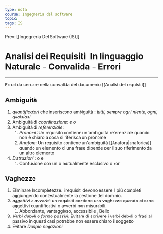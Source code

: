 ```yaml
---
type: nota
course: Ingegneria del software
topic: 
tags: IS
---
```


Prev: [[Ingegneria Del Software (IS)]]

# Analisi dei Requisiti  In linguaggio Naturale - Convalida - Errori
---
 Errori da cercare nella convalida del documento  [[Analisi dei requisiti]]
## Ambiguità
1. _quantificatori_ che inseriscono ambiguità : _tutti, sempre ogni niente, ogni, qualsiasi_
2. Ambiguità di _coordinazione_: _e o_
3. Ambiguità di _referenziale_:
	1. _Pronomi_ :Un requisito contiene un'ambiguità referenziale quando non è chiaro a cosa si riferisca un pronome
	2. _Anafore_: Un requisito contiene un'ambiguità [[Anafora|anaforica]] quando un elemento di una frase dipende per il suo riferimento da un altro elemento 
4. _Distruzioni_ : o e
	1. Confusione con un o mutualmente esclusivo o xor
## Vaghezze
1. Eliminare Incompletezze. i requisiti devono essere il più completi aggiungendo contestualmente la gestione del dominio.
2. _aggettivi e avverbi_: un requisiti contiene una vaghezze quando ci sono aggettivi quantificativi o avverbi non misurabili.
	1. Abbondante, vantaggioso, accessibile , Bello
3. _Verbi deboli e forme passivi_: Evitare di scrivere i verbi deboli o frasi al passivo in questi casi potrebbe non essere chiaro il soggetto  
4. Evitare _Doppie negazioni_ 